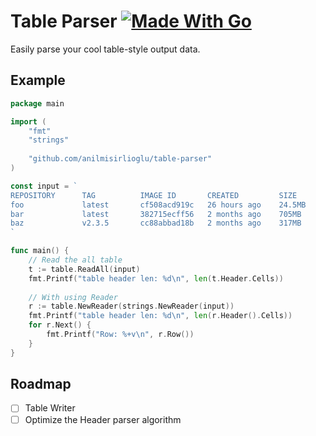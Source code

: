 # Table Parser [![Made With Go](https://img.shields.io/badge/Made%20with-Go-1f425f.svg?color=007EC6)](http://golang.org)

Easily parse your cool table-style output data.

## Example

```go
package main

import (
	"fmt"
	"strings"
	
	"github.com/anilmisirlioglu/table-parser"
)

const input = `
REPOSITORY      TAG          IMAGE ID       CREATED         SIZE
foo             latest       cf508acd919c   26 hours ago    24.5MB
bar             latest       382715ecff56   2 months ago    705MB
baz             v2.3.5       cc88abbad18b   2 months ago    317MB
`

func main() {
	// Read the all table
	t := table.ReadAll(input)
	fmt.Printf("table header len: %d\n", len(t.Header.Cells))
	
	// With using Reader
	r := table.NewReader(strings.NewReader(input))
	fmt.Printf("table header len: %d\n", len(r.Header().Cells))
	for r.Next() {
		fmt.Printf("Row: %+v\n", r.Row())
	}
}
```

## Roadmap

- [ ] Table Writer
- [ ] Optimize the Header parser algorithm